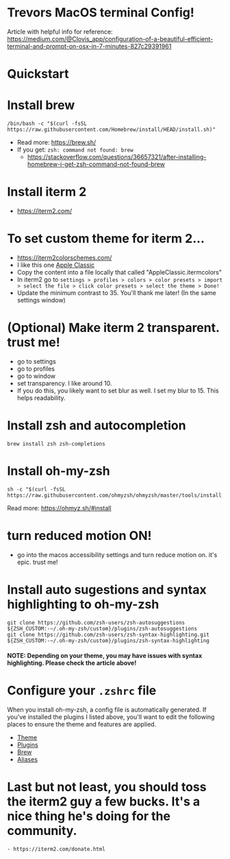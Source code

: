# Trevors MacOS terminal Config!

Article with helpful info for reference: https://medium.com/@Clovis_app/configuration-of-a-beautiful-efficient-terminal-and-prompt-on-osx-in-7-minutes-827c29391961

# Quickstart


# Install brew
```
/bin/bash -c "$(curl -fsSL https://raw.githubusercontent.com/Homebrew/install/HEAD/install.sh)"
```
- Read more: https://brew.sh/
- If you get: `zsh: command not found: brew`
    - https://stackoverflow.com/questions/36657321/after-installing-homebrew-i-get-zsh-command-not-found-brew


#  Install iterm 2
- https://iterm2.com/


#  To set custom theme for iterm 2...
-  https://iterm2colorschemes.com/
- I like this one [Apple Classic](https://raw.githubusercontent.com/mbadolato/iTerm2-Color-Schemes/master/schemes/Apple%20Classic.itermcolors)
- Copy the content into a file locally that called "AppleClassic.itermcolors"
- In iterm2 go to `settings > profiles > colors > color presets > import > select the file > click color presets > select the theme > Done!`
- Update the minimum contrast to 35. You'll thank me later! (In the same settings window)

# (Optional) Make iterm 2 transparent. trust me!
- go to settings
- go to profiles
- go to window
- set transparency. I like around 10.
- If you do this, you likely want to set blur as well. I set my blur to 15. This helps readability.

#  Install zsh and autocompletion
```
brew install zsh zsh-completions
``` 


# Install oh-my-zsh
```
sh -c "$(curl -fsSL https://raw.githubusercontent.com/ohmyzsh/ohmyzsh/master/tools/install.sh)"
```
Read more: https://ohmyz.sh/#install

# turn reduced motion ON!
- go into the macos accessibility settings and turn reduce motion on. it's epic. trust me!

#  Install auto sugestions and syntax highlighting to oh-my-zsh
```
git clone https://github.com/zsh-users/zsh-autosuggestions ${ZSH_CUSTOM:-~/.oh-my-zsh/custom}/plugins/zsh-autosuggestions
git clone https://github.com/zsh-users/zsh-syntax-highlighting.git ${ZSH_CUSTOM:-~/.oh-my-zsh/custom}/plugins/zsh-syntax-highlighting
```
#### NOTE: Depending on your theme, you may have issues with syntax highlighting. Please check the article above!

# Configure your `.zshrc` file
When you install oh-my-zsh, a config file is automatically generated. If you've installed the plugins I listed above, you'll want to edit the following places to ensure the theme and features are applied.
-  [Theme](https://github.com/trevorhauter/macos-config/blob/main/.zshrc#L11)
-  [Plugins](https://github.com/trevorhauter/macos-config/blob/main/.zshrc#L73)
-  [Brew](https://github.com/trevorhauter/macos-config/blob/main/.zshrc#L107)
-  [Aliases](https://github.com/trevorhauter/macos-config/blob/main/.zshrc#L111)
  
# Last but not least, you should toss the iterm2 guy a few bucks. It's a nice thing he's doing for the community.
    - https://iterm2.com/donate.html
